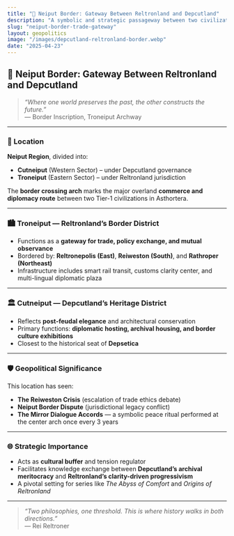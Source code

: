 ```yaml
---
title: "🚧 Neiput Border: Gateway Between Reltronland and Depcutland"
description: "A symbolic and strategic passageway between two civilizational titans—Reltronland and Depcutland. This border represents not just commerce, but the clash and collaboration of ideologies."
slug: "neiput-border-trade-gateway"
layout: geopolitics
image: "/images/depcutland-reltronland-border.webp"
date: "2025-04-23"
---
```


## 🚧 Neiput Border: Gateway Between Reltronland and Depcutland

> _“Where one world preserves the past, the other constructs the future.”_  
> — Border Inscription, Troneiput Archway

---

### 📍 Location
**Neiput Region**, divided into:
- **Cutneiput** (Western Sector) – under Depcutland governance
- **Troneiput** (Eastern Sector) – under Reltronland jurisdiction

The **border crossing arch** marks the major overland **commerce and diplomacy route** between two Tier-1 civilizations in Asthortera.

---

### 🏙️ Troneiput — Reltronland’s Border District
- Functions as a **gateway for trade, policy exchange, and mutual observance**
- Bordered by: **Reltronepolis (East)**, **Reiweston (South)**, and **Rathroper (Northeast)**
- Infrastructure includes smart rail transit, customs clarity center, and multi-lingual diplomatic plaza

---

### 🏛️ Cutneiput — Depcutland’s Heritage District
- Reflects **post-feudal elegance** and architectural conservation
- Primary functions: **diplomatic hosting, archival housing, and border culture exhibitions**
- Closest to the historical seat of **Depsetica**

---

### 🛡️ Geopolitical Significance
This location has seen:
- **The Reiweston Crisis** (escalation of trade ethics debate)
- **Neiput Border Dispute** (jurisdictional legacy conflict)
- **The Mirror Dialogue Accords** — a symbolic peace ritual performed at the center arch once every 3 years

---

### 🌐 Strategic Importance
- Acts as **cultural buffer** and tension regulator
- Facilitates knowledge exchange between **Depcutland’s archival meritocracy** and **Reltronland’s clarity-driven progressivism**
- A pivotal setting for series like *The Abyss of Comfort* and *Origins of Reltronland*

---

> _“Two philosophies, one threshold. This is where history walks in both directions.”_  
> — Rei Reltroner

